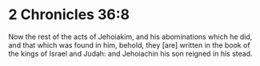 # 2 Chronicles 36:8

Now the rest of the acts of Jehoiakim, and his abominations which he did, and that which was found in him, behold, they [are] written in the book of the kings of Israel and Judah: and Jehoiachin his son reigned in his stead.